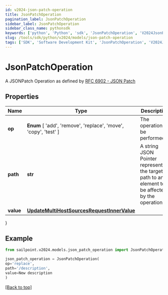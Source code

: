 ```yaml
---
id: v2024-json-patch-operation
title: JsonPatchOperation
pagination_label: JsonPatchOperation
sidebar_label: JsonPatchOperation
sidebar_class_name: pythonsdk
keywords: ['python', 'Python', 'sdk', 'JsonPatchOperation', 'V2024JsonPatchOperation'] 
slug: /tools/sdk/python/v2024/models/json-patch-operation
tags: ['SDK', 'Software Development Kit', 'JsonPatchOperation', 'V2024JsonPatchOperation']
---
```


# JsonPatchOperation

A JSONPatch Operation as defined by [RFC 6902 - JSON Patch](https://tools.ietf.org/html/rfc6902)

## Properties

Name | Type | Description | Notes
------------ | ------------- | ------------- | -------------
**op** |  **Enum** [  'add',    'remove',    'replace',    'move',    'copy',    'test' ] | The operation to be performed | [required]
**path** | **str** | A string JSON Pointer representing the target path to an element to be affected by the operation | [required]
**value** | [**UpdateMultiHostSourcesRequestInnerValue**](update-multi-host-sources-request-inner-value) |  | [optional] 
}

## Example

```python
from sailpoint.v2024.models.json_patch_operation import JsonPatchOperation

json_patch_operation = JsonPatchOperation(
op='replace',
path='/description',
value=New description
)

```
[[Back to top]](#) 

